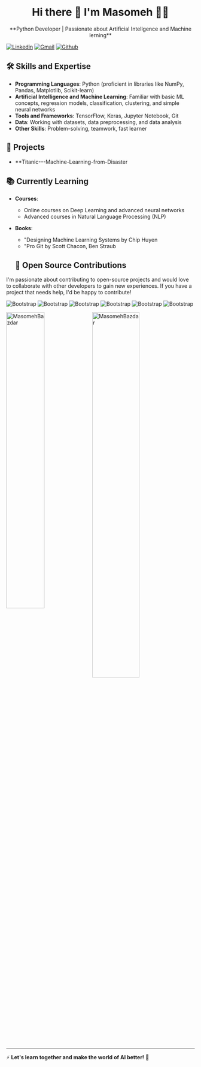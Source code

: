 <h1 align='center'>
  Hi there 👋 I'm Masomeh 👨‍💻
</h1>

<p align='center'>
  **Python Developer | Passionate about Artificial Intellgence and Machine lerning** 
</p>

[![Linkedin](https://img.shields.io/badge/-LinkedIn-blue?style=flat&logo=Linkedin&logoColor=white)](https://www.linkedin.com/in/masoumeh-bazdar-213b71262/?lipi=urn%3Ali%3Apage%3Ad_flagship3_feed%3ByrK3wqd0S2yMbpKQ%2B%2B0ESA%3D%3D)
[![Gmail](https://img.shields.io/badge/-Gmail-c14438?style=flat&logo=Gmail&logoColor=white)](mailto:masoumehbazdar99)
[![Github](https://img.shields.io/github/followers/MasomehBazdar?label=Follow&style=social)](https://github.com/MasomehBazdar/MasomehBazdar/tree/main)

## 🛠️ Skills and Expertise  
- **Programming Languages**: Python (proficient in libraries like NumPy, Pandas, Matplotlib, Scikit-learn)  
- **Artificial Intelligence and Machine Learning**: Familiar with basic ML concepts, regression models, classification, clustering, and simple neural networks  
- **Tools and Frameworks**: TensorFlow, Keras, Jupyter Notebook, Git  
- **Data**: Working with datasets, data preprocessing, and data analysis  
- **Other Skills**: Problem-solving, teamwork, fast learner  

## 🚀 Projects
 - **Titanic---Machine-Learning-from-Disaster 


## 📚 Currently Learning  
- **Courses**:  
  - Online courses on Deep Learning and advanced neural networks  
  - Advanced courses in Natural Language Processing (NLP)  
- **Books**:  
  - "Designing Machine Learning Systems by Chip Huyen  
  - "Pro Git by Scott Chacon, Ben Straub
 

  ## 🌱 Open Source Contributions  
I'm passionate about contributing to open-source projects and would love to collaborate with other developers to gain new experiences. If you have a project that needs help, I'd be happy to contribute!  


![Bootstrap](https://img.shields.io/badge/-Python-05122A?style=flat-square&logo=Python&color=353535) ![Bootstrap](https://img.shields.io/badge/-MySQL-05122A?style=flat-square&logo=MySQL&color=353535)  ![Bootstrap](https://img.shields.io/badge/-Pandas-05122A?style=flat-square&logo=Pandas&color=353535) ![Bootstrap](https://img.shields.io/badge/-Numpy-05122A?style=flat-square&logo=Numpy&color=353535) ![Bootstrap](https://img.shields.io/badge/-Visual%20Studio%20Code-05122A?style=flat-square&logo=Visual-Studio-Code&color=353535)
![Bootstrap](https://img.shields.io/badge/-Jupyter%20Lab-05122A?style=flat-square&logo=Jupyter%20lab&color=353535)


<div>
  <img width="45%" align="left" src="https://github-readme-stats.vercel.app/api/top-langs?username=MasomehBazdar&show_icons=true&locale=en&layout=compact" alt="MasomehBazdar" />
  <img width="50%"  src="https://github-readme-streak-stats.herokuapp.com/?user=MasomehBazdar" alt="MasomehBazdar" />
</div>


---
:zap: **Let's learn together and make the world of AI better!** 🚀
